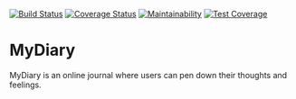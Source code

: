[![Build Status](https://travis-ci.org/blackshady/MyDiary.svg?branch=develop)](https://travis-ci.org/blackshady/MyDiary)
[![Coverage Status](https://coveralls.io/repos/github/blackshady/MyDiary/badge.svg?branch=develop)](https://coveralls.io/github/blackshady/MyDiary?branch=develop)
[![Maintainability](https://api.codeclimate.com/v1/badges/94c0b36aa74409c8e81b/maintainability)](https://codeclimate.com/github/blackshady/MyDiary/maintainability)
[![Test Coverage](https://api.codeclimate.com/v1/badges/94c0b36aa74409c8e81b/test_coverage)](https://codeclimate.com/github/blackshady/MyDiary/test_coverage)
# MyDiary
MyDiary is an online journal where users can pen down their thoughts and feelings.
